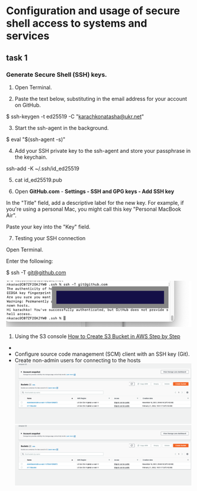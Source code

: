 # Configuration and usage of secure shell access to systems and services
## task 1
### Generate Secure Shell (SSH) keys.
1. Open Terminal.

2. Paste the text below, substituting in the email address for your account on GitHub.

$ ssh-keygen -t ed25519 -C "karachkonatasha@ukr.net"

3. Start the ssh-agent in the background.

$ eval "$(ssh-agent -s)"

4. Add your SSH private key to the ssh-agent and store your passphrase in the keychain.

ssh-add -K ~/.ssh/id_ed25519

5. cat id_ed25519.pub

6. Open **GitHub.com** -  **Settings - SSH and GPG keys - Add SSH key**

In the "Title" field, add a descriptive label for the new key. 
For example, if you're using a personal Mac, you might call this key "Personal MacBook Air".

Paste your key into the "Key" field.

7. Testing your SSH connection

Open Terminal.

Enter the following:

$ ssh -T git@github.com

![picture 1-1](https://github.com/karachko/juniordevops/blob/main/Screenshot%202022-02-21%20at%2015.28.01.png)




















1.  Using the S3 console
[How to Create S3 Bucket in AWS Step by Step](https://cloudkatha.com/how-to-create-s3-bucket-in-aws-step-by-step/)
- 
- Configure source code management (SCM) client with an SSH key (Git).
- Create non-admin users for connecting to the hosts
![picture 1-1](https://github.com/karachko/juniordevops/blob/main/Screenshot%202022-02-21%20at%2011.00.40.png)
![picture 1-1](https://github.com/karachko/juniordevops/blob/main/Screenshot%202022-02-21%20at%2011.00.40.png)
